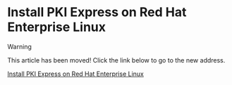 ﻿# Install PKI Express on Red Hat Enterprise Linux

> [!WARNING]
> This article has been moved! Click the link below to go to the new address.

[Install PKI Express on Red Hat Enterprise Linux](linux-rhel.md)
